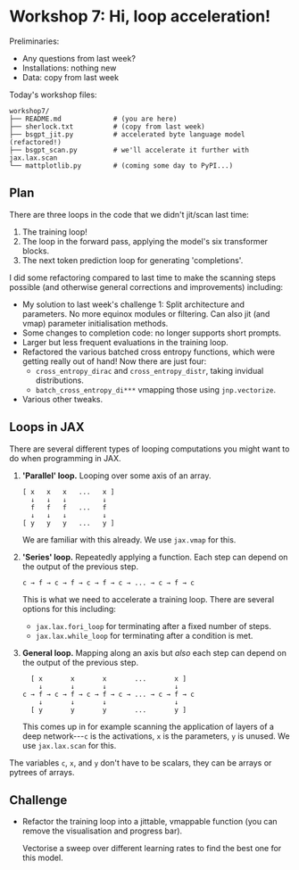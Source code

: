 Workshop 7: Hi, loop acceleration!
===============================================================================

Preliminaries:

* Any questions from last week?
* Installations: nothing new
* Data: copy from last week

Today's workshop files:

```
workshop7/
├── README.md             # (you are here)
├── sherlock.txt          # (copy from last week)
├── bsgpt_jit.py          # accelerated byte language model (refactored!)
├── bsgpt_scan.py         # we'll accelerate it further with jax.lax.scan
└── mattplotlib.py        # (coming some day to PyPI...)
```

Plan
----

There are three loops in the code that we didn't jit/scan last time:

1. The training loop!
2. The loop in the forward pass, applying the model's six transformer blocks.
3. The next token prediction loop for generating 'completions'.

I did some refactoring compared to last time to make the scanning steps
possible (and otherwise general corrections and improvements) including:

* My solution to last week's challenge 1: Split architecture and parameters.
  No more equinox modules or filtering. Can also jit (and vmap) parameter
  initialisation methods.
* Some changes to completion code: no longer supports short prompts.
* Larger but less frequent evaluations in the training loop.
* Refactored the various batched cross entropy functions, which were getting
  really out of hand! Now there are just four:
  * `cross_entropy_dirac` and `cross_entropy_distr`, taking invidual
    distributions.
  * `batch_cross_entropy_di***` vmapping those using `jnp.vectorize`.
* Various other tweaks.

Loops in JAX
------------

There are several different types of looping computations you might want to
do when programming in JAX.

1. **'Parallel' loop.** Looping over some axis of an array.
    ```
    [ x   x   x   ...   x ]
      ↓   ↓   ↓         ↓
      f   f   f   ...   f
      ↓   ↓   ↓         ↓
    [ y   y   y   ...   y ]
    ```
    We are familiar with this already. We use `jax.vmap` for this.

2. **'Series' loop.** Repeatedly applying a function. Each step can depend on
    the output of the previous step.
    ```
    c → f → c → f → c → f → c → ... → c → f → c
    ```
    This is what we need to accelerate a training loop. There are several
    options for this including:
    * `jax.lax.fori_loop` for terminating after a fixed number of steps.
    * `jax.lax.while_loop` for terminating after a condition is met.

3. **General loop.** Mapping along an axis but *also* each step can depend on
    the output of the previous step.
    ```
      [ x       x       x       ...       x ]
        ↓       ↓       ↓                 ↓
    c → f → c → f → c → f → c → ... → c → f → c
        ↓       ↓       ↓                 ↓
      [ y       y       y       ...       y ]
    ```
    This comes up in for example scanning the application of layers of a deep
    network---`c` is the activations, `x` is the parameters, `y` is unused.
    We use `jax.lax.scan` for this.

The variables `c`, `x`, and `y` don't have to be scalars, they can be arrays
or pytrees of arrays.

Challenge
---------

* Refactor the training loop into a jittable, vmappable function (you can
  remove the visualisation and progress bar).

  Vectorise a sweep over different learning rates to find the best one for
  this model.


